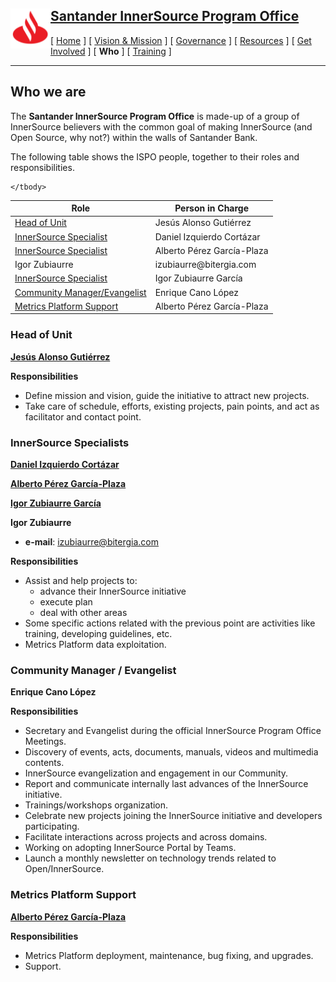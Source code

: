 <h2>
 <a href="/README.md">
   <img alt="Santander" src="/assets/img/santander.png" align="left" width="64" height="64" />
   Santander InnerSource Program Office
 </a>
</h2>

[ [Home](/README.md) ] [ [Vision & Mission](/doc/vision-and-mission.md) ] [ [Governance](/doc/governance.md) ] [ [Resources](/doc/resources.md) ] [ [Get Involved](/doc/get-involved.md) ] [ **Who** ] [ [Training](/doc/training.md) ]

---

## Who we are

The **Santander InnerSource Program Office** is made-up of a group of InnerSource believers with the common goal of making InnerSource (and Open Source, why not?) within the walls of Santander Bank.

The following table shows the ISPO people, together to their roles and responsibilities.

<table>
    <thead>
        <tr>
            <th>Role</th>
            <th>Person in Charge</th>
        </tr>
    </thead>
    <tbody>
        <tr>
            <td rowspan=1><a href="#head-of-unit">Head of Unit</a></td>
            <td rowspan=1>Jesús Alonso Gutiérrez</td>
        </tr>
        <tr>
            <td rowspan=1><a href="#innerSource-specialists">InnerSource Specialist</a></td>
            <td rowspan=1>Daniel Izquierdo Cortázar</td>
        </tr>
        <tr>
            <td rowspan=1><a href="#innerSource-specialists">InnerSource Specialist</a></td>
            <td rowspan=1>Alberto Pérez García-Plaza</td>
        </tr>
        <tr>
            <td>Igor Zubiaurre</td>
            <td>izubiaurre@bitergia.com</td>
        </tr>
        <tr />
        <tr>
            <td rowspan=1><a href="#innerSource-specialists">InnerSource Specialist</a></td>
            <td rowspan=1>Igor Zubiaurre García</td>
                 <tr>
            <td><a href="#community-manager--evangelist">Community Manager/Evangelist</td>
            <td>Enrique Cano López</td>
        </tr>
        </tr>
           <tr>
            <td><a href="#metrics-platform-support">Metrics Platform Support</a></td>
            <td>Alberto Pérez García-Plaza</td>
        </tr>

    </tbody>
</table>

### Head of Unit

[**Jesús Alonso Gutiérrez**](https://github.com/jesusalonsogut)

**Responsibilities**
* Define mission and vision, guide the initiative to attract new projects.
* Take care of schedule, efforts, existing projects, pain points, and act as facilitator and contact point.

### InnerSource Specialists

[**Daniel Izquierdo Cortázar**](https://github.com/dicortazar)

[**Alberto Pérez García-Plaza**](https://github.com/alpgarcia)

[**Igor Zubiaurre García**](https://github.com/fioddor)

**Igor Zubiaurre**
- **e-mail**: izubiaurre@bitergia.com

**Responsibilities**
* Assist and help projects to:
  - advance their InnerSource initiative
  - execute plan
  - deal with other areas
* Some specific actions related with the previous point are activities like training, developing guidelines, etc.
* Metrics Platform data exploitation.

### Community Manager / Evangelist

**Enrique Cano López**

**Responsibilities**
* Secretary and Evangelist during the official InnerSource Program Office Meetings.
* Discovery of events, acts, documents, manuals, videos and multimedia contents.
* InnerSource evangelization and engagement in our Community.
* Report and communicate internally last advances of the InnerSource initiative.
* Trainings/workshops organization.
* Celebrate new projects joining the InnerSource initiative and developers participating.
* Facilitate interactions across projects and across domains.
* Working on adopting InnerSource Portal by Teams.
* Launch a monthly newsletter on technology trends related to Open/InnerSource.

### Metrics Platform Support

[**Alberto Pérez García-Plaza**](https://github.com/alpgarcia)

**Responsibilities**
* Metrics Platform deployment, maintenance, bug fixing, and upgrades.
* Support.

